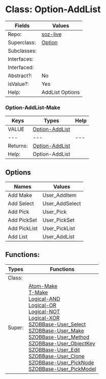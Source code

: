 
# Class:	Option-AddList

| Fields | Values |
| --------- | --------- |
| Repo: | [soz-live](/repos/soz-live.html) |
| Superclass: | [Option](Option.html) |
| Subclasses: |  |
| Interfaces: |  |
| Interfaced: |  |
| Abstract?: | No |
| isValue?: | Yes |
| Help: | AddList Options |

### Option-AddList-Make

| Keys | Types | Help |
| --------- | --------- | --------- |
| VALUE | [Option-AddList](Option-AddList.html) |  |
| --- | --- | --- |
| Returns: | [Option-AddList](Option-AddList.html) |
| Help: | Option-AddList |


## Options

| Names | Values |
| --------- | --------- |
| Add Make | User_AddItem |
| Add Select | User_AddSelect |
| Add Pick | User_Pick |
| Add PickSet | User_PickSet |
| Add PickList | User_PickList |
| Add List | User_AddList |

## Functions:

| Types | Functions |
| --------- | --------- |
| Class: |  |
| Super: | [Atom-Make](Atom.html) <br> [T-Make](T.html) <br> [Logical-AND](Logical.html) <br> [Logical-OR](Logical.html) <br> [Logical-NOT](Logical.html) <br> [Logical-XOR](Logical.html) <br> [SZOBBase-User_Select](SZOBBase.html) <br> [SZOBBase-User_Make](SZOBBase.html) <br> [SZOBBase-User_Method](SZOBBase.html) <br> [SZOBBase-User_ObjectKey](SZOBBase.html) <br> [SZOBBase-User_Edit](SZOBBase.html) <br> [SZOBBase-User_Clone](SZOBBase.html) <br> [SZOBBase-User_PickNode](SZOBBase.html) <br> [SZOBBase-User_PickModel](SZOBBase.html) |


